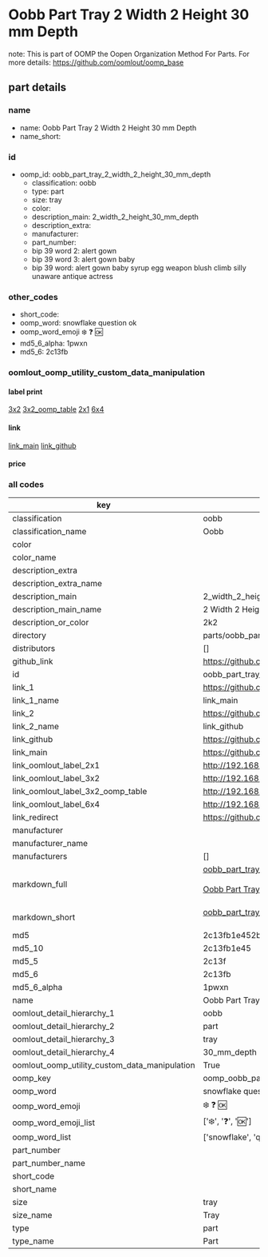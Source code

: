 # Oobb Part Tray 2 Width 2 Height 30 mm Depth  

note: This is part of OOMP the Oopen Organization Method For Parts. For more details: https://github.com/oomlout/oomp_base

##  part details
  







### name
* name: Oobb Part Tray 2 Width 2 Height 30 mm Depth
* name_short: 
### id
* oomp_id: oobb_part_tray_2_width_2_height_30_mm_depth
  * classification: oobb
  * type: part
  * size: tray
  * color: 
  * description_main: 2_width_2_height_30_mm_depth
  * description_extra: 
  * manufacturer: 
  * part_number: 
  * bip 39 word 2: alert gown
  * bip 39 word 3: alert gown baby
  * bip 39 word: alert gown baby syrup egg weapon blush climb silly unaware antique actress

### other_codes
* short_code: 
* oomp_word: snowflake question ok
* oomp_word_emoji :snowflake: :question: :ok:
* md5_6_alpha: 1pwxn
* md5_6: 2c13fb






### oomlout_oomp_utility_custom_data_manipulation
#### label print
[3x2](http://192.168.1.245:1112/?label=oomp%201pwxn)
[3x2_oomp_table](http://192.168.1.108:1112/?label=oomp%201pwxn)
[2x1](http://192.168.1.242:1112/?label=oomp%201pwxn)
[6x4](http://192.168.1.55:1112/?label=oomp%201pwxn)    

#### link

[link_main](https://github.com/oomlout/oomlout_oomp_version_1_messy/tree/main/parts/oobb_part_tray_2_width_2_height_30_mm_depth) [link_github](https://github.com/oomlout/oomlout_oomp_version_1_messy/tree/main/parts/oobb_part_tray_2_width_2_height_30_mm_depth)                             

#### price







### all codes 
| key | value |  
| --- | --- |  
| classification | oobb |  
| classification_name | Oobb |  
| color |  |  
| color_name |  |  
| description_extra |  |  
| description_extra_name |  |  
| description_main | 2_width_2_height_30_mm_depth |  
| description_main_name | 2 Width 2 Height 30 mm Depth |  
| description_or_color | 2k2 |  
| directory | parts/oobb_part_tray_2_width_2_height_30_mm_depth |  
| distributors | [] |  
| github_link | https://github.com/oomlout/oomlout_oomp_part_src/tree/main/parts/oobb_part_tray_2_width_2_height_30_mm_depth |  
| id | oobb_part_tray_2_width_2_height_30_mm_depth |  
| link_1 | https://github.com/oomlout/oomlout_oomp_version_1_messy/tree/main/parts/oobb_part_tray_2_width_2_height_30_mm_depth |  
| link_1_name | link_main |  
| link_2 | https://github.com/oomlout/oomlout_oomp_version_1_messy/tree/main/parts/oobb_part_tray_2_width_2_height_30_mm_depth |  
| link_2_name | link_github |  
| link_github | https://github.com/oomlout/oomlout_oomp_version_1_messy/tree/main/parts/oobb_part_tray_2_width_2_height_30_mm_depth |  
| link_main | https://github.com/oomlout/oomlout_oomp_version_1_messy/tree/main/parts/oobb_part_tray_2_width_2_height_30_mm_depth |  
| link_oomlout_label_2x1 | http://192.168.1.242:1112/?label=oomp%201pwxn |  
| link_oomlout_label_3x2 | http://192.168.1.245:1112/?label=oomp%201pwxn |  
| link_oomlout_label_3x2_oomp_table | http://192.168.1.108:1112/?label=oomp%201pwxn |  
| link_oomlout_label_6x4 | http://192.168.1.55:1112/?label=oomp%201pwxn |  
| link_redirect | https://github.com/oomlout/oomlout_oomp_version_1_messy/tree/main/parts/oobb_part_tray_2_width_2_height_30_mm_depth |  
| manufacturer |  |  
| manufacturer_name |  |  
| manufacturers | [] |  
| markdown_full | [oobb_part_tray_2_width_2_height_30_mm_depth](none)<br>[](none)<br>[Oobb Part Tray 2 Width 2 Height 30 Mm Depth](none)<br><br> |  
| markdown_short | [oobb_part_tray_2_width_2_height_30_mm_depth](none)<br><br> |  
| md5 | 2c13fb1e452b0313e1236dca22194831 |  
| md5_10 | 2c13fb1e45 |  
| md5_5 | 2c13f |  
| md5_6 | 2c13fb |  
| md5_6_alpha | 1pwxn |  
| name | Oobb Part Tray 2 Width 2 Height 30 mm Depth |  
| oomlout_detail_hierarchy_1 | oobb |  
| oomlout_detail_hierarchy_2 | part |  
| oomlout_detail_hierarchy_3 | tray |  
| oomlout_detail_hierarchy_4 | 30_mm_depth |  
| oomlout_oomp_utility_custom_data_manipulation | True |  
| oomp_key | oomp_oobb_part_tray_2_width_2_height_30_mm_depth |  
| oomp_word | snowflake question ok |  
| oomp_word_emoji | :snowflake: :question: :ok: |  
| oomp_word_emoji_list | [':snowflake:', ':question:', ':ok:'] |  
| oomp_word_list | ['snowflake', 'question', 'ok'] |  
| part_number |  |  
| part_number_name |  |  
| short_code |  |  
| short_name |  |  
| size | tray |  
| size_name | Tray |  
| type | part |  
| type_name | Part |  
